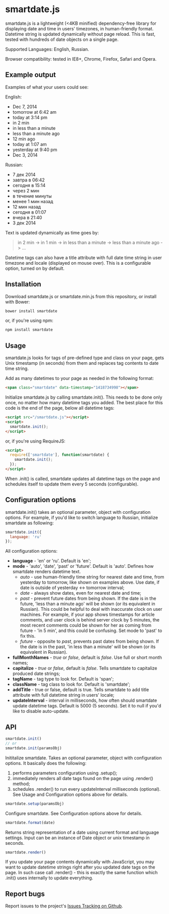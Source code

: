 # smartdate.js

smartdate.js is a lightweight (<4KB minified) dependency-free library
for displaying date and time in users' timezones, in human-friendly
format. Datetime string is updated dynamically without page reload. This
is fast, tested with hundreds of date objects on a single page.

Supported Languages: English, Russian.

Browser compatibility: tested in IE8+, Chrome, Firefox, Safari and
Opera.

## Example output

Examples of what your users could see:

English:

- Dec 7, 2014
- tomorrow at 6:42 am
- today at 3:14 pm
- in 2 min
- in less than a minute
- less than a minute ago
- 12 min ago
- today at 1:07 am
- yesterday at 9:40 pm
- Dec 3, 2014

Russian:

- 7 дек 2014
- завтра в 06:42
- сегодня в 15:14
- через 2 мин
- в течение минуты
- менее 1 мин назад
- 12 мин назад
- сегодня в 01:07
- вчера в 21:40
- 3 дек 2014

Text is updated dynamically as time goes by:
> in 2 min -> in 1 min -> in less than a minute -> less than a minute ago -> ... 

Datetime tags can also have a title attribute with full date time string
in user timezone and locale (displayed on mouse over). This is a
configurable option, turned on by default.

## Installation

Download smartdate.js or smartdate.min.js from this repository, or
install with Bower:

```sh
bower install smartdate
```

or, if you're using npm:

```sh
npm install smartdate
```

## Usage

smartdate.js looks for tags of pre-defined type and class on your page,
gets Unix timestamp (in seconds) from them and replaces tag contents to
date time string.

Add as many datetimes to your page as needed in the following format:

```html
<span class="smartdate" data-timestamp="1418734998"></span>
```

Initialize smartdate.js by calling smartdate.init(). This needs to be
done only once, no matter how many datetime tags you added. The best
place for this code is the end of the page, below all datetime tags:

```html
<script src="/smartdate.js"></script>
<script>
  smartdate.init();
</script>
```

or, if you're using RequireJS:

```html
<script>
  require(['smartdate'], function(smartdate) {
    smartdate.init();
  });
</script>
```

When .init() is called, smartdate updates all datetime tags on the page
and schedules itself to update them every 5 seconds (configurable).

## Configuration options

smartdate.init() takes an optional parameter, object with configuration
options. For example, if you'd like to switch language to Russian,
initialize smartdate as following:

```js
smartdate.init({
  language: 'ru'
});
```

All configuration options:

- **language** - 'en' or 'ru'. Default is 'en';
- **mode** - 'auto', 'date', 'past' or 'future'. Default is 'auto'. Defines how
  smartdate renders datetime text. 
    * *auto* - use human-friendly time string for nearest date and time, 
      from yesterday to tomorrow, like shown on examples above. Use date, 
      if date is outside of yesterday <-> tomorrow interval;
    * *date* -  always show dates, even for nearest date and time; 
    * *past* - prevent future dates from being shown. If the date is in the 
      future, 'less than a minute ago' will be shown (or its equivalent in 
      Russian). This could be helpful to deal with inaccurate clock on user
      machines. For example, if your app shows timestamps for article comments,
      and user clock is behind server clock by 5 minutes, the most recent 
      comments could be shown for her as coming from future - 'in 5 min', and
      this could be confusing. Set mode to 'past' to fix this.
    * *future* - opposite to *past*, prevents past dates from being shown. If 
      the date is in the past, 'in less than a minute' will be shown (or its 
      equivalent in Russian).
- **fullMonthNames** - *true* or *false*, default is *false*. Use full or short
  month names;
- **capitalize** - *true* or *false*, default is *false*. Tells smartdate to
  capitalize produced date strings;
- **tagName** - tag type to look for. Default is 'span';
- **className** - tag class to look for. Default is 'smartdate';
- **addTitle** - true or false, default is true. Tells smartdate to add
  title attribute with full datetime string in users' locale;
- **updateInterval** - interval in milliseconds, how often should smartdate 
  update datetime tags. Default is 5000 (5 seconds). Set it to null if you'd 
  like to disable auto-update.
  
## API

```js
smartdate.init()
// or
smartdate.init(paramsObj)
```

Inititalize smartdate. Takes an optional parameter, object with configuration
options. It basically does the following:
  1. performs parameters configuration using .setup(); 
  2. immediately renders all date tags found on the page using .render() method;
  3. schedules .render() to run every updateInterval milliseconds (optional). 
See Usage and Configuration options above for details.

```js
smartdate.setup(paramsObj)
```

Configure smartdate. See Configuration options above for details.

```js
smartdate.format(date)
```

Returns string representation of a date using current format and language 
settings. Input can be an instance of Date object or unix timestamp in seconds.

```js
smartdate.render()
```

If you update your page contents dynamically with JavaScript, you may want
to update datetime strings right after you updated date tags on the page. 
In such case call .render() - this is exactly the same function which .init() 
uses internally to update everything.

## Report bugs

Report issues to the project's [Issues Tracking on Github](https://github.com/ivelum/smartdate/issues).

